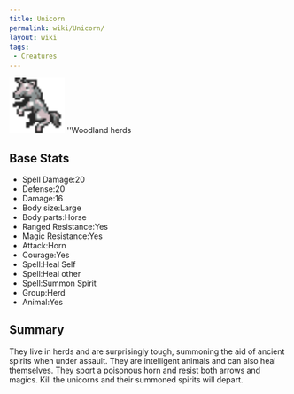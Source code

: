 ```yaml
---
title: Unicorn
permalink: wiki/Unicorn/
layout: wiki
tags:
 - Creatures
---
```


<img src="unicorn.png" title="fig:unicorn.png" alt="unicorn.png" width="100" />
''Woodland herds

Base Stats
----------

-   Spell Damage:20
-   Defense:20
-   Damage:16
-   Body size:Large
-   Body parts:Horse
-   Ranged Resistance:Yes
-   Magic Resistance:Yes
-   Attack:Horn
-   Courage:Yes
-   Spell:Heal Self
-   Spell:Heal other
-   Spell:Summon Spirit
-   Group:Herd
-   Animal:Yes

Summary
-------

They live in herds and are surprisingly tough, summoning the aid of
ancient spirits when under assault. They are intelligent animals and can
also heal themselves. They sport a poisonous horn and resist both arrows
and magics. Kill the unicorns and their summoned spirits will depart.
